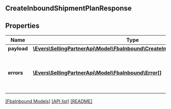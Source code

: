 ## CreateInboundShipmentPlanResponse

## Properties

Name | Type | Description | Notes
------------ | ------------- | ------------- | -------------
**payload** | [**\Evers\SellingPartnerApi\Model\FbaInbound\CreateInboundShipmentPlanResult**](CreateInboundShipmentPlanResult.md) |  | [optional]
**errors** | [**\Evers\SellingPartnerApi\Model\FbaInbound\Error[]**](Error.md) | A list of error responses returned when a request is unsuccessful. | [optional]

[[FbaInbound Models]](../) [[API list]](../../Api) [[README]](../../../README.md)
